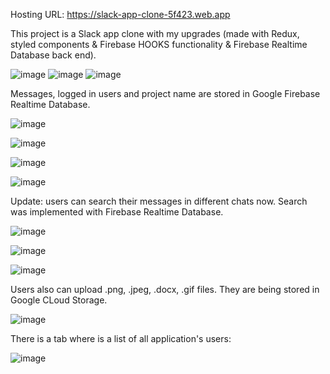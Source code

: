 Hosting URL: https://slack-app-clone-5f423.web.app

This project is a Slack app clone with my upgrades (made with Redux, styled components & Firebase HOOKS functionality & Firebase Realtime Database back end).

![image](https://user-images.githubusercontent.com/48406339/204274054-09498128-b156-4724-8856-b433ab5706ff.png)
![image](https://user-images.githubusercontent.com/48406339/204274124-0d143d15-95e2-42a9-810e-68c0c45f3c03.png)
![image](https://user-images.githubusercontent.com/48406339/204274214-3515e82d-3bdc-4f76-8d2b-403eeaaa5728.png)

Messages, logged in users and project name are stored in Google Firebase Realtime Database.

![image](https://user-images.githubusercontent.com/48406339/204275185-50eb489e-d40e-4f41-b5e1-bc882926ea09.png)

![image](https://user-images.githubusercontent.com/48406339/204274343-98176b64-becf-4a76-a692-d0539b3dbc45.png)

![image](https://user-images.githubusercontent.com/48406339/234125485-b21d12ce-192e-4fc4-a242-721de1a596ee.png)

![image](https://user-images.githubusercontent.com/48406339/234125434-cc234e75-037a-454d-86e9-2ee5b0d40706.png)


Update: users can search their messages in different chats now. Search was implemented with Firebase Realtime Database.

![image](https://user-images.githubusercontent.com/48406339/234125600-9f443c55-f377-4f0b-adf5-2afdcdb3a176.png)

![image](https://user-images.githubusercontent.com/48406339/234121346-f928c320-5699-4729-9e49-0c095e1f7c08.png)

![image](https://user-images.githubusercontent.com/48406339/234121712-04306df4-c65a-4d7f-854a-229a43848489.png)

Users also can upload .png, .jpeg, .docx, .gif files. They are being stored in Google CLoud Storage.

![image](https://user-images.githubusercontent.com/48406339/234123692-f416616b-b9fe-4b8e-a6a9-e1e3dbf056be.png)

There is a tab where is a list of all application's users:

![image](https://user-images.githubusercontent.com/48406339/234125796-ea110b49-86c5-4eac-863e-d91956e06c71.png)









